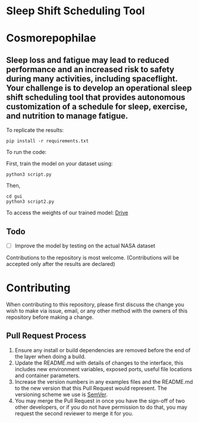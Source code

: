 # Sleep Shift Scheduling Tool
# Cosmorepophilae

## Sleep loss and fatigue may lead to reduced performance and an increased risk to safety during many activities, including spaceflight. Your challenge is to develop an operational sleep shift scheduling tool that provides autonomous customization of a schedule for sleep, exercise, and nutrition to manage fatigue.


To replicate the results:
```
pip install -r requirements.txt
```

To run the code:

First, train the model on your dataset using:
```
python3 script.py
```
Then,
```
cd gui
python3 script2.py
```

To access the weights of our trained model: [Drive](https://drive.google.com/file/d/1tB2V1Jy-IhIHMtpSCnc27qykApu_xzqp/view?usp=sharing) 

## Todo
- [ ] Improve the model by testing on the actual NASA dataset


Contributions to the repository is most welcome. (Contributions will be accepted only after the results are declared)

# Contributing

When contributing to this repository, please first discuss the change you wish to make via issue,
email, or any other method with the owners of this repository before making a change. 


## Pull Request Process

1. Ensure any install or build dependencies are removed before the end of the layer when doing a 
   build.
2. Update the README.md with details of changes to the interface, this includes new environment 
   variables, exposed ports, useful file locations and container parameters.
3. Increase the version numbers in any examples files and the README.md to the new version that this
   Pull Request would represent. The versioning scheme we use is [SemVer](http://semver.org/).
4. You may merge the Pull Request in once you have the sign-off of two other developers, or if you 
   do not have permission to do that, you may request the second reviewer to merge it for you.
